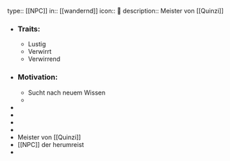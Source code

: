 type:: [[NPC]]
in:: [[wandernd]]
icon:: 👤 
description:: Meister von [[Quinzi]]

- ### Traits:
	- Lustig
	- Verwirrt
	- Verwirrend
- ### Motivation:
	- Sucht nach neuem Wissen
	-
-
-
-
-
- Meister von [[Quinzi]]
- [[NPC]] der herumreist
-